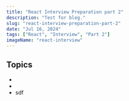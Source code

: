 ```yaml
---
title: "React Interview Preparation part 2"
description: "Test for blog."
slug: "react-interview-preparation-part-2"
date: "Jul 16, 2024"
tags: ["React", "Interview", "Part 2"]
imageName: "react-interview"
---
```


## Topics

-
-
- sdf
